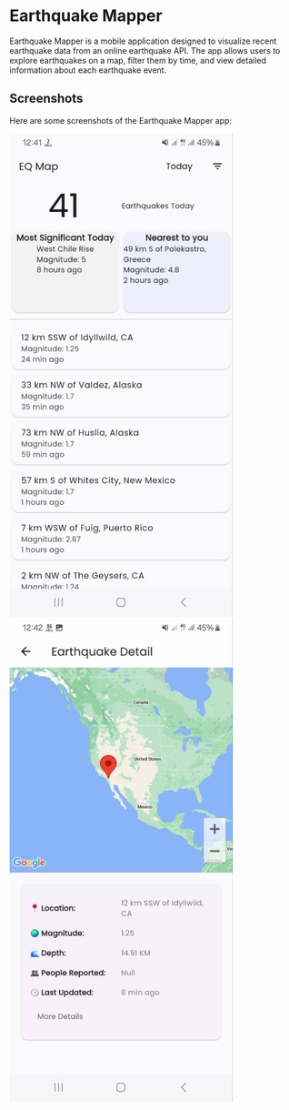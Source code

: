 # Earthquake Mapper

Earthquake Mapper is a mobile application designed to visualize recent earthquake data from an online earthquake API. The app allows users to explore earthquakes on a map, filter them by time, and view detailed information about each earthquake event.

## Screenshots

Here are some screenshots of the Earthquake Mapper app:

![Screenshot 1](assets/screenshots/screenshot1.jpg)
![Screenshot 2](assets/screenshots/screenshot2.jpg)
